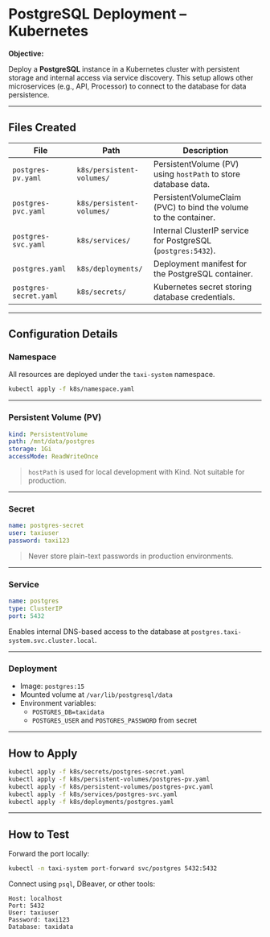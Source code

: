# PostgreSQL Deployment – Kubernetes

**Objective:**

Deploy a **PostgreSQL** instance in a Kubernetes cluster with persistent storage and internal access via service discovery. This setup allows other microservices (e.g., API, Processor) to connect to the database for data persistence.

---

## Files Created

| File | Path | Description |
|------|------|-------------|
| `postgres-pv.yaml` | `k8s/persistent-volumes/` | PersistentVolume (PV) using `hostPath` to store database data. |
| `postgres-pvc.yaml` | `k8s/persistent-volumes/` | PersistentVolumeClaim (PVC) to bind the volume to the container. |
| `postgres-svc.yaml` | `k8s/services/` | Internal ClusterIP service for PostgreSQL (`postgres:5432`). |
| `postgres.yaml` | `k8s/deployments/` | Deployment manifest for the PostgreSQL container. |
| `postgres-secret.yaml` | `k8s/secrets/` | Kubernetes secret storing database credentials. |

---

## Configuration Details

### Namespace

All resources are deployed under the `taxi-system` namespace.

```bash
kubectl apply -f k8s/namespace.yaml
```

---

### Persistent Volume (PV)

```yaml
kind: PersistentVolume
path: /mnt/data/postgres
storage: 1Gi
accessMode: ReadWriteOnce
```

> `hostPath` is used for local development with Kind. Not suitable for production.

---

### Secret

```yaml
name: postgres-secret
user: taxiuser
password: taxi123
```

> Never store plain-text passwords in production environments.

---

### Service

```yaml
name: postgres
type: ClusterIP
port: 5432
```

Enables internal DNS-based access to the database at `postgres.taxi-system.svc.cluster.local`.

---

### Deployment

- Image: `postgres:15`
- Mounted volume at `/var/lib/postgresql/data`
- Environment variables:
    - `POSTGRES_DB=taxidata`
    - `POSTGRES_USER` and `POSTGRES_PASSWORD` from secret

---

## How to Apply

```bash
kubectl apply -f k8s/secrets/postgres-secret.yaml
kubectl apply -f k8s/persistent-volumes/postgres-pv.yaml
kubectl apply -f k8s/persistent-volumes/postgres-pvc.yaml
kubectl apply -f k8s/services/postgres-svc.yaml
kubectl apply -f k8s/deployments/postgres.yaml
```

---

## How to Test

Forward the port locally:

```bash
kubectl -n taxi-system port-forward svc/postgres 5432:5432
```

Connect using `psql`, DBeaver, or other tools:

```
Host: localhost
Port: 5432
User: taxiuser
Password: taxi123
Database: taxidata
```